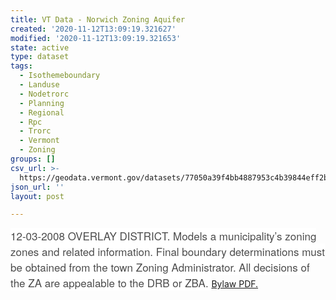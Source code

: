 ```yaml
---
title: VT Data - Norwich Zoning Aquifer
created: '2020-11-12T13:09:19.321627'
modified: '2020-11-12T13:09:19.321653'
state: active
type: dataset
tags:
  - Isothemeboundary
  - Landuse
  - Nodetrorc
  - Planning
  - Regional
  - Rpc
  - Trorc
  - Vermont
  - Zoning
groups: []
csv_url: >-
  https://geodata.vermont.gov/datasets/77050a39f4bb4887953c4b39844eff2b_0.csv?outSR=%7B%22latestWkid%22%3A3857%2C%22wkid%22%3A102100%7D
json_url: ''
layout: post

---
```

<span style='color: rgb(76, 76, 76); font-family: &quot;Avenir Next W01&quot;, &quot;Avenir Next W00&quot;, &quot;Avenir Next&quot;, Avenir, &quot;Helvetica Neue&quot;, sans-serif; font-size: 17px; background-color: rgb(255, 255, 255);'>12-03-2008 OVERLAY DISTRICT. Models a municipality’s zoning zones and related information. Final boundary determinations must be obtained from the town Zoning Administrator. All decisions of the ZA are appealable to the DRB or ZBA. </span><a href='https://www.trorc.org/wp-content/uploads/2013/10/Norwich-Zoning-Regulations_Amended_07-01-09.pdf' target='_blank'>Bylaw PDF.</a>
